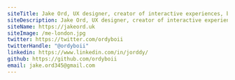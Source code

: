 ```yaml
---
siteTitle: Jake Ord, UX designer, creator of interactive experiences, based in Newcastle, UK.
siteDescription: Jake Ord, UX designer, creator of interactive experiences, based in Newcastle, UK.
siteName: https://jakeord.uk
siteImage: /me-london.jpg
twitter: https://twitter.com/ordyboii
twitterHandle: "@ordyboii"
linkedin: https://www.linkedin.com/in/jorddy/
github: https://github.com/ordyboii
email: jake.ord345@gmail.com
---
```

